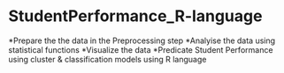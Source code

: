 # StudentPerformance_R-language

*Prepare the the data in the Preprocessing step
*Analyise the data using statistical functions
*Visualize the data 
*Predicate Student Performance using cluster &amp; classification models using R language 
